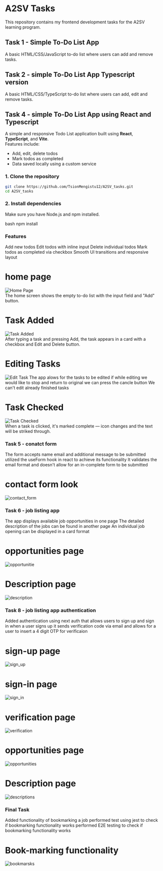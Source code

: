 # A2SV Tasks

This repository contains my frontend development tasks for the A2SV learning program.

## Task 1 - Simple To-Do List App

A basic HTML/CSS/JavaScript to-do list where users can add and remove tasks.

## Task 2 - simple To-Do List App Typescript version

A basic HTML/CSS/TypeScript to-do list where users can add, edit and remove tasks.

## Task 4 - simple To-Do List App using React and Typescript

A simple and responsive Todo List application built using **React**, **TypeScript**, and **Vite**.  
Features include:

- Add, edit, delete todos
- Mark todos as completed
- Data saved locally using a custom service

### 1. Clone the repository

```bash
git clone https://github.com/TsionMengistu12/A2SV_tasks.git
cd A2SV_tasks
```

### 2. Install dependencies

Make sure you have Node.js and npm installed.

bash
npm install

### Features

Add new todos
Edit todos with inline input
Delete individual todos
Mark todos as completed via checkbox
Smooth UI transitions and responsive layout

# home page

![Home Page](task4_todo_list/screen_shots/homepage.png)  
The home screen shows the empty to-do list with the input field and "Add" button.

# Task Added

![Task Added](task4_todo_list/screen_shots/tasks.png)  
After typing a task and pressing Add, the task appears in a card with a checkbox and Edit and Delete button.

# Editing Tasks

![Edit Task](task4_todo_list/screen_shots/editing.png)
The app alows for the tasks to be edited if while editing we would like to stop and return to original we can press the cancle button
We can't edit already finished tasks

# Task Checked

![Task Checked](task4_todo_list/screen_shots/checkedtask.png)  
When a task is clicked, it's marked complete — icon changes and the text will be striked through.

### Task 5 - conatct form

The form accepts name email and additional message to be submitted
utilized the useForm hook in react to achieve its functionality
It validates the email format and doesn't allow for an in-complete form to be submitted

# contact form look

![contact_form](task_5/screenshots/contact_form.png)

### Task 6 - job listing app

The app displays available job opportunities in one page
The detailed description of the jobs can be found in another page
An individual job opening can be displayed in a card format

# opportunities page

![opportunitie](job-dashboard/screen-shots/opportunitie.png)

# Description page

![description](job-dashboard/screen-shots/description.png)

### Task 8 - job listing app authentication

Added authentication using next auth that allows users to sign up and sign in
when a user signs up it sends verification code via email and allows for a user to insert a 4 digit OTP for verificaion

# sign-up page

![sign_up](job-dashboard/screen-shots/sign_up.png)

# sign-in page

![sign_in](job-dashboard/screen-shots/sign_in.png)

# verification page

![verification](job-dashboard/screen-shots/verification.png)

# opportunities page

![opportunities](job-dashboard/screen-shots/opportunites.png)

# Description page

![descriptions](job-dashboard/screen-shots/descriptions.png)

### Final Task

Added functionality of bookmarking a job
performed test using jest to check if bookmarking functionality works
performed E2E testing to check if bookmarking functionality works

# Book-marking functionality

![bookmarsks](job-dashboard/screen-shots/bookmarks.png)
